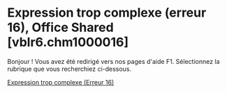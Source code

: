 
# Expression trop complexe (erreur 16), Office Shared [vblr6.chm1000016]

Bonjour ! Vous avez été redirigé vers nos pages d'aide F1. Sélectionnez la rubrique que vous recherchiez ci-dessous.

[Expression trop complexe (Erreur 16)](http://msdn.microsoft.com/library/718b5c52-5844-fa60-4490-6db2529dcc4e%28Office.15%29.aspx)
